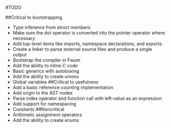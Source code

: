 #TODO

##Critical to bootstrapping
- Type inference from struct members
- Make sure the dot operator is converted into the pointer operator where necessary
- Add top-level items like imports, namespace declarations, and exports
- Create a linker to parse external source files and produce a single output
- Bootstrap the compiler in Fwum
- Add the ability to inline C code
- Basic generics with autoboxing
- Add the ability to create unions
- Global variables
##Critical to usefulness
- Add a basic reference counting implementation
- Add origin to the AST nodes
- Parse index operator and function call with left-value as an expression
- Add support for namespacing
- Constants
##Noncritical
- Arithmetic assignment operators
- Add the ability to create enums
